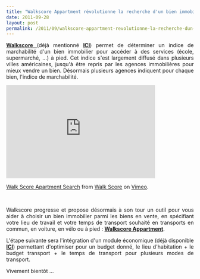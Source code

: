 ```yaml
---
title: "Walkscore Appartment révolutionne la recherche d'un bien immobilier par les données de transports"
date: 2011-09-28
layout: post
permalink: /2011/09/walkscore-appartment-revolutionne-la-recherche-dun-bien-immobilier-par-les-donnees-de-transports.html
---
```


<p style="text-align: justify;"><a href="http://www.walkscore.com" target="_blank"><strong>Walkscore </strong></a>(déjà mentionné <a href="/2010/08/lier-choix-de-lieux-dhabitations-et-de-transports.html" target="_blank"><strong>ICI</strong></a>) permet de déterminer un indice de marchabilité d'un bien immobilier pour accéder à des services (école, supermarché, ...) à pied. Cet indice s'est largement diffusé dans plusieurs villes américaines, jusqu'à être repris par les agences immobilières pour mieux vendre un bien. Désormais plusieurs agences indiquent pour chaque bien, l'indice de marchabilité.</p> <p style="text-align: justify;"><iframe frameborder="0" height="250" src="http://player.vimeo.com/video/29509407?title=0&byline=0&portrait=0" width="400"></iframe></p> <p><a href="http://vimeo.com/29509407">Walk Score Apartment Search</a> from <a href="http://vimeo.com/user8627654">Walk Score</a> on <a href="http://vimeo.com">Vimeo</a>.</p> <p> </p> <p style="text-align: justify;">Walkscore progresse et propose désormais à son tour un outil pour vous aider à choisir un bien immobilier parmi les biens en vente, en spécifiant votre lieu de travail et votre temps de transport souhaité en transports en commun, en voiture, en vélo ou à pied : <a href="http://www.walkscore.com/apartments/search/Infinite-Loop-Cupertino-CA" target="_blank"><strong>Walkscore Appartment</strong></a>.</p> <p style="text-align: justify;">L'étape suivante sera l'intégration d'un module économique (déjà disponible <a href="/2011/04/housing-transportation-un-outil-puissant-daide-a-la-decision-pour-les-menages-les-collectivites-les.html" target="_blank"><strong>ICI</strong></a>) permettant d'optimiser pour un budget donné, le lieu d'habitation + le budget transport + le temps de transport pour plusieurs modes de transport.</p> <p style="text-align: justify;">Vivement bientôt ...</p>